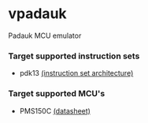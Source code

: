 # vpadauk
Padauk MCU emulator

### Target supported instruction sets
- pdk13 [(instruction set architecture)](https://free-pdk.github.io/PADAUK_FPPA_13_bit_instruction_set.html)

### Target supported MCU's
- PMS150C [(datasheet)](http://www.padauk.com.tw/upload/doc/PMS15A,PMS150C%20datasheet%20V107_EN_20191017.pdf)